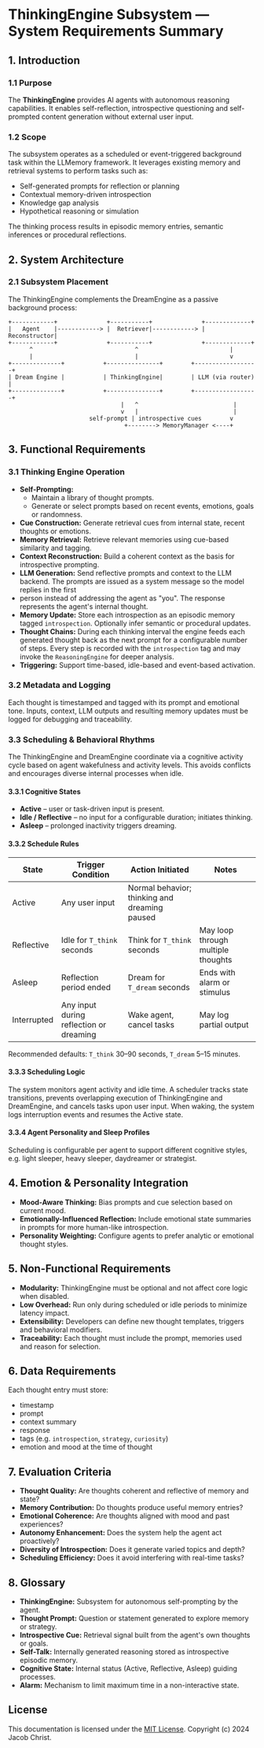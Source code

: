 # ThinkingEngine Subsystem — System Requirements Summary

## 1. Introduction

### 1.1 Purpose
The **ThinkingEngine** provides AI agents with autonomous reasoning capabilities. It enables self-reflection, introspective questioning and self-prompted content generation without external user input.

### 1.2 Scope
The subsystem operates as a scheduled or event-triggered background task within the LLMemory framework. It leverages existing memory and retrieval systems to perform tasks such as:
- Self-generated prompts for reflection or planning
- Contextual memory-driven introspection
- Knowledge gap analysis
- Hypothetical reasoning or simulation

The thinking process results in episodic memory entries, semantic inferences or procedural reflections.

## 2. System Architecture

### 2.1 Subsystem Placement
The ThinkingEngine complements the DreamEngine as a passive background process:

```
+------------+              +-----------+              +-------------+
|   Agent    |------------> |  Retriever|------------> | Reconstructor|
+------------+              +-----------+              +-------------+
      ^                             ^                          |
      |                             |                          v
+--------------+           +---------------+        +------------------+
| Dream Engine |           | ThinkingEngine|        | LLM (via router) |
+--------------+           +---------------+        +------------------+
                                |   ^                           |
                                v   |                           |
                       self-prompt | introspective cues        v
                                 +--------> MemoryManager <----+
```

## 3. Functional Requirements

### 3.1 Thinking Engine Operation
- **Self-Prompting:**
  - Maintain a library of thought prompts.
  - Generate or select prompts based on recent events, emotions, goals or randomness.
- **Cue Construction:** Generate retrieval cues from internal state, recent thoughts or emotions.
- **Memory Retrieval:** Retrieve relevant memories using cue-based similarity and tagging.
- **Context Reconstruction:** Build a coherent context as the basis for introspective prompting.
- **LLM Generation:** Send reflective prompts and context to the LLM backend. The
  prompts are issued as a system message so the model replies in the first
-  person instead of addressing the agent as "you". The response represents the
  agent's internal thought.
- **Memory Update:** Store each introspection as an episodic memory tagged `introspection`. Optionally infer semantic or procedural updates.
- **Thought Chains:** During each thinking interval the engine feeds each generated
  thought back as the next prompt for a configurable number of steps. Every
  step is recorded with the `introspection` tag and may invoke the
  `ReasoningEngine` for deeper analysis.
- **Triggering:** Support time-based, idle-based and event-based activation.

### 3.2 Metadata and Logging
Each thought is timestamped and tagged with its prompt and emotional tone. Inputs, context, LLM outputs and resulting memory updates must be logged for debugging and traceability.

### 3.3 Scheduling & Behavioral Rhythms
The ThinkingEngine and DreamEngine coordinate via a cognitive activity cycle based on agent wakefulness and activity levels. This avoids conflicts and encourages diverse internal processes when idle.

#### 3.3.1 Cognitive States
- **Active** – user or task-driven input is present.
- **Idle / Reflective** – no input for a configurable duration; initiates thinking.
- **Asleep** – prolonged inactivity triggers dreaming.

#### 3.3.2 Schedule Rules
| State | Trigger Condition | Action Initiated | Notes |
|-------|------------------|-----------------|-------|
| Active | Any user input | Normal behavior; thinking and dreaming paused | |
| Reflective | Idle for `T_think` seconds | Think for `T_think` seconds | May loop through multiple thoughts |
| Asleep | Reflection period ended | Dream for `T_dream` seconds | Ends with alarm or stimulus |
| Interrupted | Any input during reflection or dreaming | Wake agent, cancel tasks | May log partial output |
Recommended defaults: `T_think` 30–90 seconds, `T_dream` 5–15 minutes.

#### 3.3.3 Scheduling Logic
The system monitors agent activity and idle time. A scheduler tracks state transitions, prevents overlapping execution of ThinkingEngine and DreamEngine, and cancels tasks upon user input. When waking, the system logs interruption events and resumes the Active state.

#### 3.3.4 Agent Personality and Sleep Profiles
Scheduling is configurable per agent to support different cognitive styles, e.g. light sleeper, heavy sleeper, daydreamer or strategist.

## 4. Emotion & Personality Integration
- **Mood-Aware Thinking:** Bias prompts and cue selection based on current mood.
- **Emotionally-Influenced Reflection:** Include emotional state summaries in prompts for more human-like introspection.
- **Personality Weighting:** Configure agents to prefer analytic or emotional thought styles.

## 5. Non-Functional Requirements
- **Modularity:** ThinkingEngine must be optional and not affect core logic when disabled.
- **Low Overhead:** Run only during scheduled or idle periods to minimize latency impact.
- **Extensibility:** Developers can define new thought templates, triggers and behavioral modifiers.
- **Traceability:** Each thought must include the prompt, memories used and reason for selection.

## 6. Data Requirements
Each thought entry must store:
- timestamp
- prompt
- context summary
- response
- tags (e.g. `introspection`, `strategy`, `curiosity`)
- emotion and mood at the time of thought

## 7. Evaluation Criteria
- **Thought Quality:** Are thoughts coherent and reflective of memory and state?
- **Memory Contribution:** Do thoughts produce useful memory entries?
- **Emotional Coherence:** Are thoughts aligned with mood and past experiences?
- **Autonomy Enhancement:** Does the system help the agent act proactively?
- **Diversity of Introspection:** Does it generate varied topics and depth?
- **Scheduling Efficiency:** Does it avoid interfering with real-time tasks?

## 8. Glossary
- **ThinkingEngine:** Subsystem for autonomous self-prompting by the agent.
- **Thought Prompt:** Question or statement generated to explore memory or strategy.
- **Introspective Cue:** Retrieval signal built from the agent's own thoughts or goals.
- **Self-Talk:** Internally generated reasoning stored as introspective episodic memory.
- **Cognitive State:** Internal status (Active, Reflective, Asleep) guiding processes.
- **Alarm:** Mechanism to limit maximum time in a non-interactive state.


## License

This documentation is licensed under the [MIT License](../LICENSE). Copyright (c) 2024 Jacob Christ.
